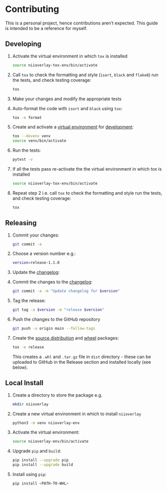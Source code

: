 # Contributing

This is a personal project, hence contributions aren't expected. 
This guide is intended to be a reference for myself.

## Developing

1. Activate the virtual environment in which `tox` is installed

    ```bash
    source niioverlay-tox-env/bin/activate
    ```
   
2. Call `tox` to check the formatting and style (`isort`, `black` and `flake8`)
 run the tests, and check testing coverage:

    ```bash
    tox
    ```

3. Make your changes and modify the appropriate tests 

4. Auto-format the code with `isort` and `black` using `tox`:

    ```bash
    tox -e format
    ```

5. Create and activate a [virtual environment](https://packaging.python.org/guides/installing-using-pip-and-virtual-environments/#creating-a-virtual-environment) for [development](https://tox.readthedocs.io/en/latest/example/devenv.html):

    ```bash
    tox --devenv venv
    source venv/bin/activate
    ```

5. Run the tests:

    ```bash
    pytest -v
    ```

6. If all the tests pass re-activate the the virtual environment in which tox 
is installed

    ```bash
    source niioverlay-tox-env/bin/activate
    ```

7. Repeat step 2 i.e. call `tox` to check the formatting and style run the 
tests, and check testing coverage:

    ```bash
    tox
    ```

## Releasing

1. Commit your changes:

    ```bash
    git commit -a
    ```

2. Choose a version number e.g.:

    ```bash
    version=release-1.1.0
    ```

3. Update the [changelog](./CHANGELOG.md):

4. Commit the changes to the [changelog](./CHANGELOG.md):
    ```bash
    git commit -a -m "Update changelog for $version"
    ```

5. Tag the release:

    ```bash
    git tag -a $version -m "release $version"
    ```

6. Push the changes to the GitHub repository

    ```bash
    git push -u origin main --follow-tags
    ```

7. Create the [source distribution](https://packaging.python.org/glossary/#term-Source-Distribution-or-sdist) and [wheel](https://packaging.python.org/glossary/#term-Built-Distribution) packages:

    ```bash
    tox -e release
    ```
   
   This creates a `.whl` and `.tar.gz` file in `dist` directory - these can be 
   uploaded to GitHub in the Release section and installed locally (see below).
   
## Local Install

1. Create a directory to store the package e.g. 

    ```bash
    mkdir niioverlay
    ```

2. Create a new virtual environment in which to install `niioverlay`

    ```bash
    python3 -m venv niioverlay-env
    ```
   
3. Activate the virtual environment:

    ```bash
    source niioverlay-env/bin/activate
    ```

4. Upgrade `pip` and `build`:

    ```bash
    pip install --upgrade pip
    pip install --upgrade build
    ```

5. Install using `pip`:
    ```bash
    pip install <PATH-TO-WHL> 
    ```